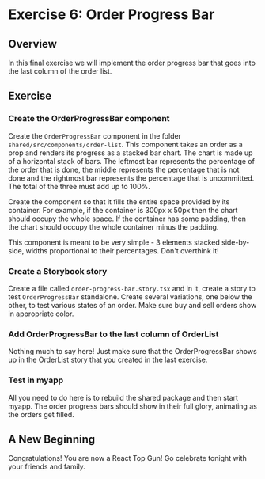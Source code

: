 Exercise 6: Order Progress Bar
==============================

Overview
--------
In this final exercise we will implement the order progress bar that goes into the last column of the order list.

Exercise
--------
### Create the OrderProgressBar component
Create the `OrderProgressBar` component in the folder `shared/src/components/order-list`. This component takes an order as a prop and renders its progress as a stacked bar chart. The chart is made up of a horizontal stack of bars. The leftmost bar represents the percentage of the order that is done, the middle represents the percentage that is not done and the rightmost bar represents the percentage that is uncommitted. The total of the three must add up to 100%.

Create the component so that it fills the entire space provided by its container. For example, if the container is 300px x 50px then the chart should occupy the whole space. If the container has some padding, then the chart should occupy the whole container minus the padding.

This component is meant to be very simple - 3 elements stacked side-by-side, widths proportional to their percentages. Don't overthink it! 

### Create a Storybook story
Create a file called `order-progress-bar.story.tsx` and in it, create a story to test `OrderProgressBar` standalone. Create several variations, one below the other, to test various states of an order. Make sure buy and sell orders show in appropriate color.

### Add OrderProgressBar to the last column of OrderList
Nothing much to say here! Just make sure that the OrderProgressBar shows up in the OrderList story that you created in the last exercise.

### Test in myapp
All you need to do here is to rebuild the shared package and then start myapp. The order progress bars should show in their full glory, animating as the orders get filled.

A New Beginning
---------------
Congratulations! You are now a React Top Gun! Go celebrate tonight with your friends and family. 
